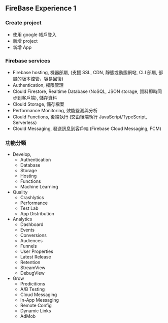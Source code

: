## FireBase Experience 1

### Create project
  * 使用 google 帳戶登入
  * 新增 project 
  * 新增 App

### Firebase services
  * Firebase hosting, 機器部屬, (支援 SSL, CDN, 靜態或動態網站, CLI 部屬, 部屬的版本控管，容易回復)
  * Authentication, 權限管理
  * Clould Firestore, Realtime Database (NoSQL, JSON storage, 資料即時同步到客戶端), 儲存資料
  * Clould Storage, 儲存檔案
  * Performance Monitoring, 效能監測與分析
  * Clould Functions, 後端執行 (交由後端執行 JavaScript/TypeScript, Serverless)
  * Clould Messaging, 發送訊息到客戶端 (Firebase Cloud Messaging, FCM)

### 功能分類
  * Develop,
    * Authentication
    * Database
    * Storage
    * Hosting
    * Functions
    * Machine Learning
  * Quality
    * Crashlytics
    * Performance
    * Test Lab
    * App Distribution
  * Analytics
    * Dashboard
    * Events
    * Conversions
    * Audiences
    * Funnels
    * User Properties
    * Latest Release
    * Retention
    * StreamView
    * DebugView
  * Grow
    * Predicitions
    * A/B Testing
    * Cloud Messaging
    * In-App Messaging
    * Remote Config
    * Dynamic Links
    * AdMob